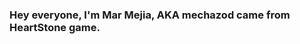 ### Hey everyone, I'm Mar Mejia, AKA mechazod came from HeartStone game.

<!--
**mechazod/mechazod** is a ✨ _special_ ✨ repository because its `README.md` (this file) appears on your GitHub profile.

Everyday I push myself to do discovering new possible oportunities to work on. I loved to watch cooking and planting techniques on Youtube.
I spend my time to take care of my wife and children and making them happy.

Here are some ideas to get you started:

- 🔭 I’m currently working on ...
- 🌱 I’m currently learning ...
- 👯 I’m looking to collaborate on ...
- 🤔 I’m looking for help with ...
- 💬 Ask me about ...
- 📫 How to reach me: ...
- 😄 Pronouns: ...
- ⚡ Fun fact: ...
-->
